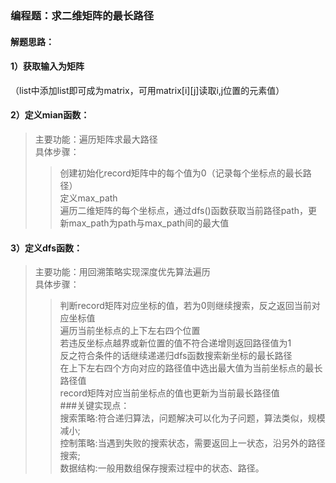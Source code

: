 ### 编程题：求二维矩阵的最长路径<br>

#### 解题思路：<br>

#### 1）获取输入为矩阵<br>
（list中添加list即可成为matrix，可用matrix[i][j]读取i,j位置的元素值）<br>
#### 2）定义mian函数：<br>
>主要功能：遍历矩阵求最大路径<br>
>具体步骤：<br>
>>创建初始化record矩阵中的每个值为0（记录每个坐标点的最长路径）<br>
>>定义max_path<br>
>>遍历二维矩阵的每个坐标点，通过dfs()函数获取当前路径path，更新max_path为path与max_path间的最大值<br>
#### 3）定义dfs函数：<br>
>主要功能：用回溯策略实现深度优先算法遍历<br>
>具体步骤：<br>
>>判断record矩阵对应坐标的值，若为0则继续搜索，反之返回当前对应坐标值<br>
>>遍历当前坐标点的上下左右四个位置<br>
>>若违反坐标点越界或新位置的值不符合递增则返回路径值为1<br>
>>反之符合条件的话继续递递归dfs函数搜索新坐标的最长路径<br>
>>在上下左右四个方向对应的路径值中选出最大值为当前坐标点的最长路径值<br>
>>record矩阵对应当前坐标点的值也更新为当前最长路径值<br>
###关键实现点：<br>
>搜索策略:符合递归算法，问题解决可以化为子问题，算法类似，规模减小;<br>
>控制策略:当遇到失败的搜索状态，需要返回上一状态，沿另外的路径搜索;<br>
>数据结构:一般用数组保存搜索过程中的状态、路径。<br>

